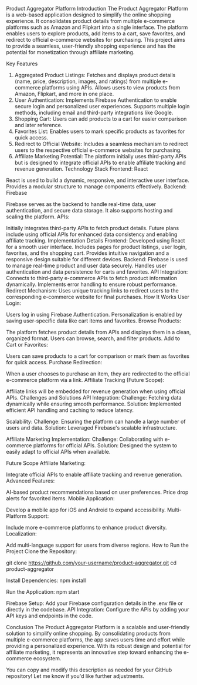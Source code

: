 Product Aggregator Platform
Introduction
The Product Aggregator Platform is a web-based application designed to simplify the online shopping experience. It consolidates product details from multiple e-commerce platforms such as Amazon and Flipkart into a single interface. The platform enables users to explore products, add items to a cart, save favorites, and redirect to official e-commerce websites for purchasing. This project aims to provide a seamless, user-friendly shopping experience and has the potential for monetization through affiliate marketing.

Key Features
1. Aggregated Product Listings:
Fetches and displays product details (name, price, description, images, and ratings) from multiple e-commerce platforms using APIs.
Allows users to view products from Amazon, Flipkart, and more in one place.
2. User Authentication:
Implements Firebase Authentication to enable secure login and personalized user experiences.
Supports multiple login methods, including email and third-party integrations like Google.
3. Shopping Cart:
Users can add products to a cart for easier comparison and later reference.
4. Favorites List:
Enables users to mark specific products as favorites for quick access.
5. Redirect to Official Website:
Includes a seamless mechanism to redirect users to the respective official e-commerce websites for purchasing.
6. Affiliate Marketing Potential:
The platform initially uses third-party APIs but is designed to integrate official APIs to enable affiliate tracking and revenue generation.
Technology Stack
Frontend: React

React is used to build a dynamic, responsive, and interactive user interface.
Provides a modular structure to manage components effectively.
Backend: Firebase

Firebase serves as the backend to handle real-time data, user authentication, and secure data storage.
It also supports hosting and scaling the platform.
APIs:

Initially integrates third-party APIs to fetch product details.
Future plans include using official APIs for enhanced data consistency and enabling affiliate tracking.
Implementation Details
Frontend:
Developed using React for a smooth user interface.
Includes pages for product listings, user login, favorites, and the shopping cart.
Provides intuitive navigation and a responsive design suitable for different devices.
Backend:
Firebase is used to manage real-time product and user data securely.
Handles user authentication and data persistence for carts and favorites.
API Integration:
Connects to third-party e-commerce APIs to fetch product information dynamically.
Implements error handling to ensure robust performance.
Redirect Mechanism:
Uses unique tracking links to redirect users to the corresponding e-commerce website for final purchases.
How It Works
User Login:

Users log in using Firebase Authentication.
Personalization is enabled by saving user-specific data like cart items and favorites.
Browse Products:

The platform fetches product details from APIs and displays them in a clean, organized format.
Users can browse, search, and filter products.
Add to Cart or Favorites:

Users can save products to a cart for comparison or mark them as favorites for quick access.
Purchase Redirection:

When a user chooses to purchase an item, they are redirected to the official e-commerce platform via a link.
Affiliate Tracking (Future Scope):

Affiliate links will be embedded for revenue generation when using official APIs.
Challenges and Solutions
API Integration:
Challenge: Fetching data dynamically while ensuring smooth performance.
Solution: Implemented efficient API handling and caching to reduce latency.

Scalability:
Challenge: Ensuring the platform can handle a large number of users and data.
Solution: Leveraged Firebase's scalable infrastructure.

Affiliate Marketing Implementation:
Challenge: Collaborating with e-commerce platforms for official APIs.
Solution: Designed the system to easily adapt to official APIs when available.

Future Scope
Affiliate Marketing:

Integrate official APIs to enable affiliate tracking and revenue generation.
Advanced Features:

AI-based product recommendations based on user preferences.
Price drop alerts for favorited items.
Mobile Application:

Develop a mobile app for iOS and Android to expand accessibility.
Multi-Platform Support:

Include more e-commerce platforms to enhance product diversity.
Localization:

Add multi-language support for users from diverse regions.
How to Run the Project
Clone the Repository:

git clone https://github.com/your-username/product-aggregator.git
cd product-aggregator

Install Dependencies:
npm install

Run the Application:
npm start


Firebase Setup:
Add your Firebase configuration details in the .env file or directly in the codebase.
API Integration:
Configure the APIs by adding your API keys and endpoints in the code.


Conclusion
The Product Aggregator Platform is a scalable and user-friendly solution to simplify online shopping. By consolidating products from multiple e-commerce platforms, the app saves users time and effort while providing a personalized experience. With its robust design and potential for affiliate marketing, it represents an innovative step toward enhancing the e-commerce ecosystem.

You can copy and modify this description as needed for your GitHub repository! Let me know if you'd like further adjustments.
